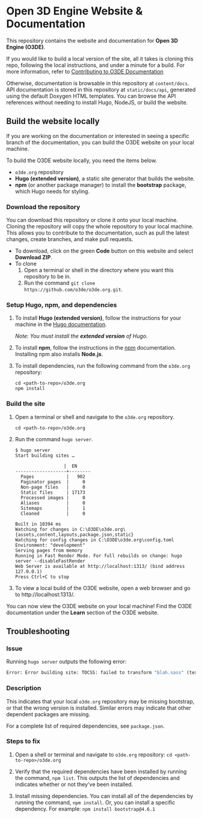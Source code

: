 # Open 3D Engine Website & Documentation

This repository contains the website and documentation for **Open 3D Engine (O3DE)**. 

If you would like to build a local version of the site, all it takes is cloning this repo, following the local instructions, and under a minute for a build.
For more information, refer to [Contributing to O3DE Documentation](https://www.o3de.org/docs/contributing/to-docs/) 

Otherwise, documentation is browsable in this repository at `content/docs`. API documentation is stored in this repository at `static/docs/api`, generated using the default Doxygen HTML templates. You can browse the API references without needing to install Hugo, NodeJS, or build the website.

## Build the website locally
If you are working on the documentation or interested in seeing a specific branch of the documentation, you can build the O3DE website on your local machine. 

To build the O3DE website locally, you need the items below.
- `o3de.org` repository
- **Hugo (extended version)**, a static site generator that builds the website.
- **npm** (or another package manager) to install the **bootstrap** package, which Hugo needs for styling.

### Download the repository
You can download this repository or clone it onto your local machine. Cloning the repository will copy the whole repository to your local machine. This allows you to contribute to the documentation, such as pull the latest changes, create branches, and make pull requests. 
- To download, click on the green **Code** button on this website and select **Download ZIP**. 
- To clone
  1. Open a terminal or shell in the directory where you want this repository to be in. 
  2. Run the command `git clone https://github.com/o3de/o3de.org.git`.

### Setup Hugo, npm, and dependencies
1. To install **Hugo (extended version)**, follow the instructions for your machine in the [Hugo documentation](https://gohugo.io/getting-started/installing). 
   
    *Note: You must install the **extended version** of Hugo.*

2. To install **npm**, follow the instructions in the [npm](https://docs.npmjs.com/downloading-and-installing-node-js-and-npm) documentation. Installing npm also installs **Node.js**.

3. To install dependencies, run the following command from the `o3de.org` repository:

    ```shell
    cd <path-to-repo>/o3de.org
    npm install
    ```


### Build the site
1. Open a terminal or shell and navigate to the `o3de.org` repository.
   
    ```shell
    cd <path-to-repo>/o3de.org
    ```
   
2. Run the command `hugo server`. 
      
    ```shell
    $ hugo server
    Start building sites …

                      |  EN
    -------------------+--------
      Pages            |   902
      Paginator pages  |     0
      Non-page files   |     0
      Static files     | 17173
      Processed images |     0
      Aliases          |     0
      Sitemaps         |     1
      Cleaned          |     0

    Built in 10394 ms
    Watching for changes in C:\O3DE\o3de.org\{assets,content,layouts,package.json,static}
    Watching for config changes in C:\O3DE\o3de.org\config.toml
    Environment: "development"
    Serving pages from memory
    Running in Fast Render Mode. For full rebuilds on change: hugo server --disableFastRender
    Web Server is available at http://localhost:1313/ (bind address 127.0.0.1)
    Press Ctrl+C to stop
    ```

3. To view a local build of the O3DE website, open a web browser and go to http://localhost:1313/.

You can now view the O3DE website on your local machine! Find the O3DE documentation under the **Learn** section of the O3DE website.

## Troubleshooting

### Issue

Running `hugo server` outputs the following error:

```cmd
Error: Error building site: TOCSS: failed to transform "blah.sass" (text/x-sass): SCSS processing failed: file "stdin", line 26, col 1: File to import not found or unreadable: bootstrap/scss/functions.
```

### Description

This indicates that your local `o3de.org` repository may be missing bootstrap, or that the wrong version is installed. Similar errors may indicate that other dependent packages are missing.

For a complete list of required dependencies, see `package.json`.

### Steps to fix

1. Open a shell or terminal and navigate to `o3de.org` repository: `cd <path-to-repo>/o3de.org`

2. Verify that the required dependencies have been installed by running the command, `npm list`. This outputs the list of dependencies and indicates whether or not they've been installed.

3. Install missing dependencies. You can install all of the dependencies by running the command, `npm install`. Or, you can install a specific dependency. For example: `npm install bootstrap@4.6.1`

